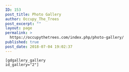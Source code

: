 ```yaml
---
ID: 153
post_title: Photo Gallery
author: Occupy_The_Trees
post_excerpt: ""
layout: page
permalink: >
  https://occupythetrees.com/index.php/photo-gallery/
published: true
post_date: 2018-07-04 19:02:37
---
```

<code id="envira_shortcode_198">[gdgallery_gallery id_gallery="2"]</code>